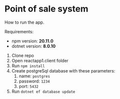 # Point of sale system

How to run the app.

Requirements:
- npm version: **20.11.0**
- dotnet version: **8.0.10**

1. Clone repo
2. Open reactapp1.client folder
3. Run ```npm install```
4. Create postgreSql database with these parameters:
   1. name: ```postgres```
   2. password: ```1234```
   3. port: ```5432```
5. Run ```dotnet ef database update```
